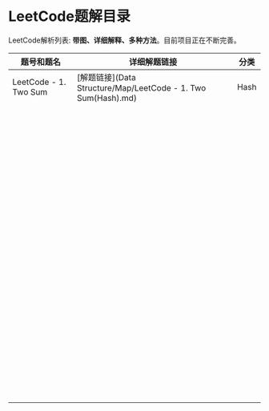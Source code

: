 # LeetCode题解目录

LeetCode解析列表: **带图、详细解释、多种方法**。目前项目正在不断完善。

| 题号和题名            | 详细解题链接                                                 | 分类 |
| --------------------- | ------------------------------------------------------------ | ---- |
| LeetCode - 1. Two Sum | [解题链接](Data Structure/Map/LeetCode - 1. Two Sum(Hash).md) | Hash |
|                       |                                                              |      |
|                       |                                                              |      |
|                       |                                                              |      |
|                       |                                                              |      |
|                       |                                                              |      |
|                       |                                                              |      |
|                       |                                                              |      |
|                       |                                                              |      |
|                       |                                                              |      |
|                       |                                                              |      |
|                       |                                                              |      |
|                       |                                                              |      |
|                       |                                                              |      |
|                       |                                                              |      |
|                       |                                                              |      |
|                       |                                                              |      |
|                       |                                                              |      |
|                       |                                                              |      |
|                       |                                                              |      |
|                       |                                                              |      |
|                       |                                                              |      |
|                       |                                                              |      |
|                       |                                                              |      |
|                       |                                                              |      |
|                       |                                                              |      |
|                       |                                                              |      |
|                       |                                                              |      |
|                       |                                                              |      |
|                       |                                                              |      |
|                       |                                                              |      |
|                       |                                                              |      |
|                       |                                                              |      |
|                       |                                                              |      |
|                       |                                                              |      |
|                       |                                                              |      |
|                       |                                                              |      |
|                       |                                                              |      |
|                       |                                                              |      |
|                       |                                                              |      |
|                       |                                                              |      |
|                       |                                                              |      |
|                       |                                                              |      |
|                       |                                                              |      |
|                       |                                                              |      |
|                       |                                                              |      |
|                       |                                                              |      |
|                       |                                                              |      |
|                       |                                                              |      |
|                       |                                                              |      |
|                       |                                                              |      |
|                       |                                                              |      |
|                       |                                                              |      |
|                       |                                                              |      |
|                       |                                                              |      |
|                       |                                                              |      |
|                       |                                                              |      |
|                       |                                                              |      |
|                       |                                                              |      |
|                       |                                                              |      |
|                       |                                                              |      |
|                       |                                                              |      |
|                       |                                                              |      |
|                       |                                                              |      |
|                       |                                                              |      |
|                       |                                                              |      |
|                       |                                                              |      |
|                       |                                                              |      |
|                       |                                                              |      |
|                       |                                                              |      |
|                       |                                                              |      |
|                       |                                                              |      |
|                       |                                                              |      |
|                       |                                                              |      |
|                       |                                                              |      |
|                       |                                                              |      |
|                       |                                                              |      |
|                       |                                                              |      |
|                       |                                                              |      |
|                       |                                                              |      |
|                       |                                                              |      |
|                       |                                                              |      |
|                       |                                                              |      |
|                       |                                                              |      |
|                       |                                                              |      |
|                       |                                                              |      |
|                       |                                                              |      |
|                       |                                                              |      |
|                       |                                                              |      |
|                       |                                                              |      |
|                       |                                                              |      |
|                       |                                                              |      |
|                       |                                                              |      |
|                       |                                                              |      |
|                       |                                                              |      |
|                       |                                                              |      |
|                       |                                                              |      |
|                       |                                                              |      |
|                       |                                                              |      |
|                       |                                                              |      |


